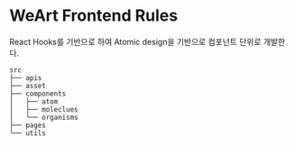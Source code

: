 # WeArt Frontend Rules



React Hooks를 기반으로 하여 Atomic design을 기반으로 컴포넌트 단위로 개발한다.



``` 
src 
├── apis
├── asset 
├── components 
│   ├── atom 
│   ├── moleclues
│   └── organisms 
├── pages
└── utils
```

